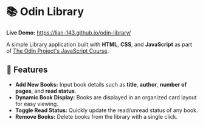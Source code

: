 # 📚 Odin Library

**Live Demo:** https://lian-143.github.io/odin-library/

A simple Library application built with **HTML**, **CSS**, and **JavaScript** as part of [The Odin Project's JavaScript Course](https://www.theodinproject.com/lessons/node-path-javascript-library).

## 🚀 Features
- **Add New Books:** Input book details such as **title**, **author**, **number of pages**, and **read status**.
- **Dynamic Book Display:** Books are displayed in an organized card layout for easy viewing.
- **Toggle Read Status:** Quickly update the read/unread status of any book.
- **Remove Books:** Delete books from the library with a single click.
